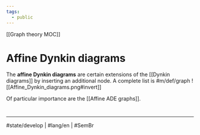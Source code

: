 ```yaml
---
tags:
  - public
---
```

[[Graph theory MOC]]
# Affine Dynkin diagrams

The **affine Dynkin diagrams** are certain extensions of the [[Dynkin diagrams]] by inserting an additional node.
A complete list is #m/def/graph 
![[Affine_Dynkin_diagrams.png#invert]]

Of particular importance are the [[Affine ADE graphs]].

#
---
#state/develop | #lang/en | #SemBr

